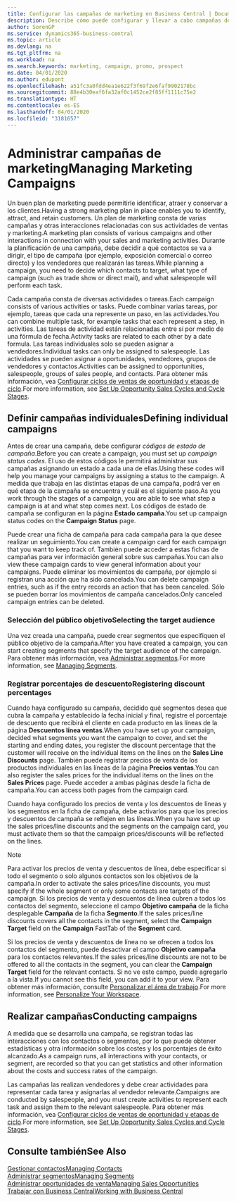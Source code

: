 ```yaml
---
title: Configurar las campañas de marketing en Business Central | Documentos de Microsoft
description: Describe cómo puede configurar y llevar a cabo campañas de marketing en Business Central para ayudarle a identificar, atraer y conservar a los clientes.
author: SorenGP
ms.service: dynamics365-business-central
ms.topic: article
ms.devlang: na
ms.tgt_pltfrm: na
ms.workload: na
ms.search.keywords: marketing, campaign, promo, prospect
ms.date: 04/01/2020
ms.author: edupont
ms.openlocfilehash: a51fc3a0fdd4ea1e622f3f69f2e6faf9902178bc
ms.sourcegitcommit: 88e4b30eaf6fa32af0c1452ce2f85ff1111c75e2
ms.translationtype: HT
ms.contentlocale: es-ES
ms.lasthandoff: 04/01/2020
ms.locfileid: "3181657"
---
```

# <a name="managing-marketing-campaigns"></a><span data-ttu-id="88d49-103">Administrar campañas de marketing</span><span class="sxs-lookup"><span data-stu-id="88d49-103">Managing Marketing Campaigns</span></span>
<span data-ttu-id="88d49-104">Un buen plan de marketing puede permitirle identificar, atraer y conservar a los clientes.</span><span class="sxs-lookup"><span data-stu-id="88d49-104">Having a strong marketing plan in place enables you to identify, attract, and retain customers.</span></span> <span data-ttu-id="88d49-105">Un plan de marketing consta de varias campañas y otras interacciones relacionadas con sus actividades de ventas y marketing.</span><span class="sxs-lookup"><span data-stu-id="88d49-105">A marketing plan consists of various campaigns and other interactions in connection with your sales and marketing activities.</span></span> <span data-ttu-id="88d49-106">Durante la planificación de una campaña, debe decidir a qué contactos se va a dirigir, el tipo de campaña (por ejemplo, exposición comercial o correo directo) y los vendedores que realizarán las tareas.</span><span class="sxs-lookup"><span data-stu-id="88d49-106">While planning a campaign, you need to decide which contacts to target, what type of campaign (such as trade show or direct mail), and what salespeople will perform each task.</span></span>

<span data-ttu-id="88d49-107">Cada campaña consta de diversas actividades o tareas.</span><span class="sxs-lookup"><span data-stu-id="88d49-107">Each campaign consists of various activities or tasks.</span></span> <span data-ttu-id="88d49-108">Puede combinar varias tareas, por ejemplo, tareas que cada una represente un paso, en las actividades.</span><span class="sxs-lookup"><span data-stu-id="88d49-108">You can combine multiple task, for example tasks that each represent a step, in activities.</span></span> <span data-ttu-id="88d49-109">Las tareas de actividad están relacionadas entre sí por medio de una fórmula de fecha.</span><span class="sxs-lookup"><span data-stu-id="88d49-109">Activity tasks are related to each other by a date formula.</span></span> <span data-ttu-id="88d49-110">Las tareas individuales solo se pueden asignar a vendedores.</span><span class="sxs-lookup"><span data-stu-id="88d49-110">Individual tasks can only be assigned to salespeople.</span></span> <span data-ttu-id="88d49-111">Las actividades se pueden asignar a oportunidades, vendedores, grupos de vendedores y contactos.</span><span class="sxs-lookup"><span data-stu-id="88d49-111">Activities can be assigned to opportunities, salespeople, groups of sales people, and contacts.</span></span> <span data-ttu-id="88d49-112">Para obtener más información, vea [Configurar ciclos de ventas de oportunidad y etapas de ciclo](marketing-how-setup-opportunity-sales-cycles-stages.md).</span><span class="sxs-lookup"><span data-stu-id="88d49-112">For more information, see [Set Up Opportunity Sales Cycles and Cycle Stages](marketing-how-setup-opportunity-sales-cycles-stages.md).</span></span>

## <a name="defining-individual-campaigns"></a><span data-ttu-id="88d49-113">Definir campañas individuales</span><span class="sxs-lookup"><span data-stu-id="88d49-113">Defining individual campaigns</span></span>
<span data-ttu-id="88d49-114">Antes de crear una campaña, debe configurar *códigos de estado de campaña*.</span><span class="sxs-lookup"><span data-stu-id="88d49-114">Before you can create a campaign, you must set up *campaign status codes*.</span></span> <span data-ttu-id="88d49-115">El uso de estos códigos le permitirá administrar sus campañas asignando un estado a cada una de ellas.</span><span class="sxs-lookup"><span data-stu-id="88d49-115">Using these codes will help you manage your campaigns by assigning a status to the campaign.</span></span> <span data-ttu-id="88d49-116">A medida que trabaja en las distintas etapas de una campaña, podrá ver en qué etapa de la campaña se encuentra y cuál es el siguiente paso.</span><span class="sxs-lookup"><span data-stu-id="88d49-116">As you work through the stages of a campaign, you are able to see what step a campaign is at and what step comes next.</span></span> <span data-ttu-id="88d49-117">Los códigos de estado de campaña se configuran en la página **Estado campaña**.</span><span class="sxs-lookup"><span data-stu-id="88d49-117">You set up campaign status codes on the **Campaign Status** page.</span></span>

<span data-ttu-id="88d49-118">Puede crear una ficha de campaña para cada campaña para la que desee realizar un seguimiento.</span><span class="sxs-lookup"><span data-stu-id="88d49-118">You can create a campaign card for each campaign that you want to keep track of.</span></span> <span data-ttu-id="88d49-119">También puede acceder a estas fichas de campañas para ver información general sobre sus campañas.</span><span class="sxs-lookup"><span data-stu-id="88d49-119">You can also view these campaign cards to view general information about your campaigns.</span></span>
<span data-ttu-id="88d49-120">Puede eliminar los movimientos de campaña, por ejemplo si registran una acción que ha sido cancelada.</span><span class="sxs-lookup"><span data-stu-id="88d49-120">You can delete campaign entries, such as if the entry records an action that has been canceled.</span></span> <span data-ttu-id="88d49-121">Sólo se pueden borrar los movimientos de campaña cancelados.</span><span class="sxs-lookup"><span data-stu-id="88d49-121">Only canceled campaign entries can be deleted.</span></span>

### <a name="selecting-the-target-audience"></a><span data-ttu-id="88d49-122">Selección del público objetivo</span><span class="sxs-lookup"><span data-stu-id="88d49-122">Selecting the target audience</span></span>
<span data-ttu-id="88d49-123">Una vez creada una campaña, puede crear segmentos que especifiquen el público objetivo de la campaña.</span><span class="sxs-lookup"><span data-stu-id="88d49-123">After you have created a campaign, you can start creating segments that specify the target audience of the campaign.</span></span> <span data-ttu-id="88d49-124">Para obtener más información, vea [Administrar segmentos](marketing-segments.md).</span><span class="sxs-lookup"><span data-stu-id="88d49-124">For more information, see [Managing Segments](marketing-segments.md).</span></span>

### <a name="registering-discount-percentages"></a><span data-ttu-id="88d49-125">Registrar porcentajes de descuento</span><span class="sxs-lookup"><span data-stu-id="88d49-125">Registering discount percentages</span></span>
<span data-ttu-id="88d49-126">Cuando haya configurado su campaña, decidido qué segmentos desea que cubra la campaña y establecido la fecha inicial y final, registre el porcentaje de descuento que recibirá el cliente en cada producto en las líneas de la página **Descuentos línea ventas**.</span><span class="sxs-lookup"><span data-stu-id="88d49-126">When you have set up your campaign, decided what segments you want the campaign to cover, and set the starting and ending dates, you register the discount percentage that the customer will receive on the individual items on the lines on the **Sales Line Discounts** page.</span></span> <span data-ttu-id="88d49-127">También puede registrar precios de venta de los productos individuales en las líneas de la página **Precios ventas**.</span><span class="sxs-lookup"><span data-stu-id="88d49-127">You can also register the sales prices for the individual items on the lines on the **Sales Prices** page.</span></span> <span data-ttu-id="88d49-128">Puede acceder a ambas páginas desde la ficha de campaña.</span><span class="sxs-lookup"><span data-stu-id="88d49-128">You can access both pages from the campaign card.</span></span>

 <span data-ttu-id="88d49-129">Cuando haya configurado los precios de venta y los descuentos de líneas y los segmentos en la ficha de campaña, debe activarlos para que los precios y descuentos de campaña se reflejen en las líneas.</span><span class="sxs-lookup"><span data-stu-id="88d49-129">When you have set up the sales prices/line discounts and the segments on the campaign card, you must activate them so that the campaign prices/discounts will be reflected on the lines.</span></span>

> [!NOTE]  
>   <span data-ttu-id="88d49-130">Para activar los precios de venta y descuentos de línea, debe especificar si todo el segmento o solo algunos contactos son los objetivos de la campaña.</span><span class="sxs-lookup"><span data-stu-id="88d49-130">In order to activate the sales prices/line discounts, you must specify if the whole segment or only some contacts are targets of the campaign.</span></span> <span data-ttu-id="88d49-131">Si los precios de venta y descuentos de línea cubren a todos los contactos del segmento, seleccione el campo **Objetivo campaña** de la ficha desplegable **Campaña** de la ficha **Segmento**.</span><span class="sxs-lookup"><span data-stu-id="88d49-131">If the sales prices/line discounts covers all the contacts in the segment, select the **Campaign Target** field on the **Campaign** FastTab of the **Segment** card.</span></span>

<span data-ttu-id="88d49-132">Si los precios de venta y descuentos de línea no se ofrecen a todos los contactos del segmento, puede desactivar el campo **Objetivo campaña** para los contactos relevantes.</span><span class="sxs-lookup"><span data-stu-id="88d49-132">If the sales prices/line discounts are not to be offered to all the contacts in the segment, you can clear the **Campaign Target** field for the relevant contacts.</span></span> <span data-ttu-id="88d49-133">Si no ve este campo, puede agregarlo a la vista.</span><span class="sxs-lookup"><span data-stu-id="88d49-133">If you cannot see this field, you can add it to your view.</span></span> <span data-ttu-id="88d49-134">Para obtener más información, consulte [Personalizar el área de trabajo](ui-personalization-user.md).</span><span class="sxs-lookup"><span data-stu-id="88d49-134">For more information, see [Personalize Your Workspace](ui-personalization-user.md).</span></span>

## <a name="conducting-campaigns"></a><span data-ttu-id="88d49-135">Realizar campañas</span><span class="sxs-lookup"><span data-stu-id="88d49-135">Conducting campaigns</span></span>
<span data-ttu-id="88d49-136">A medida que se desarrolla una campaña, se registran todas las interacciones con los contactos o segmentos, por lo que puede obtener estadísticas y otra información sobre los costes y los porcentajes de éxito alcanzado.</span><span class="sxs-lookup"><span data-stu-id="88d49-136">As a campaign runs, all interactions with your contacts, or segment, are recorded so that you can get statistics and other information about the costs and success rates of the campaign.</span></span>

<span data-ttu-id="88d49-137">Las campañas las realizan vendedores y debe crear actividades para representar cada tarea y asignarlas al vendedor relevante.</span><span class="sxs-lookup"><span data-stu-id="88d49-137">Campaigns are conducted by salespeople, and you must create activities to represent each task and assign them to the relevant salespeople.</span></span> <span data-ttu-id="88d49-138">Para obtener más información, vea [Configurar ciclos de ventas de oportunidad y etapas de ciclo](marketing-how-setup-opportunity-sales-cycles-stages.md).</span><span class="sxs-lookup"><span data-stu-id="88d49-138">For more information, see [Set Up Opportunity Sales Cycles and Cycle Stages](marketing-how-setup-opportunity-sales-cycles-stages.md).</span></span>

## <a name="see-also"></a><span data-ttu-id="88d49-139">Consulte también</span><span class="sxs-lookup"><span data-stu-id="88d49-139">See Also</span></span>
[<span data-ttu-id="88d49-140">Gestionar contactos</span><span class="sxs-lookup"><span data-stu-id="88d49-140">Managing Contacts</span></span>](marketing-contacts.md)  
[<span data-ttu-id="88d49-141">Administrar segmentos</span><span class="sxs-lookup"><span data-stu-id="88d49-141">Managing Segments</span></span>](marketing-segments.md)  
[<span data-ttu-id="88d49-142">Administrar oportunidades de venta</span><span class="sxs-lookup"><span data-stu-id="88d49-142">Managing Sales Opportunities</span></span>](marketing-manage-sales-opportunities.md)  
[<span data-ttu-id="88d49-143">Trabajar con Business Central</span><span class="sxs-lookup"><span data-stu-id="88d49-143">Working with Business Central</span></span>](ui-work-product.md)  
